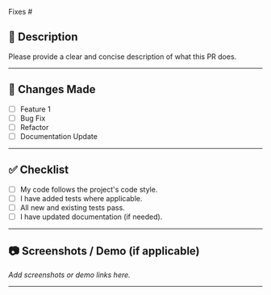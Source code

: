 Fixes #<issue-number>


## 📝 Description
Please provide a clear and concise description of what this PR does.

---

## 🔨 Changes Made
- [ ] Feature 1
- [ ] Bug Fix
- [ ] Refactor
- [ ] Documentation Update

---

## ✅ Checklist
- [ ] My code follows the project's code style.
- [ ] I have added tests where applicable.
- [ ] All new and existing tests pass.
- [ ] I have updated documentation (if needed).

---

## 📷 Screenshots / Demo (if applicable)
_Add screenshots or demo links here._

---

